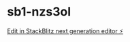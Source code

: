 # sb1-nzs3ol

[Edit in StackBlitz next generation editor ⚡️](https://stackblitz.com/~/github.com/aqilusman45/sb1-nzs3ol)